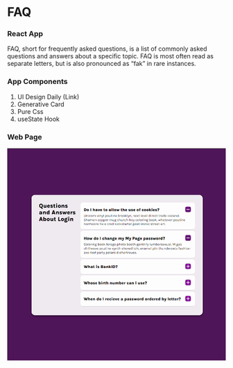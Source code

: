 # FAQ

### React App

FAQ, short for frequently asked questions, is a list of commonly asked questions and answers about a specific topic. FAQ is most often read as separate letters, but is also pronounced as “fak” in rare instances.

### App Components

1. UI Design Daily (Link)
2. Generative Card
3. Pure Css
3. useState Hook 

### Web Page

<div align="center">
<img src="./src/assets/webpage.png">
</div>